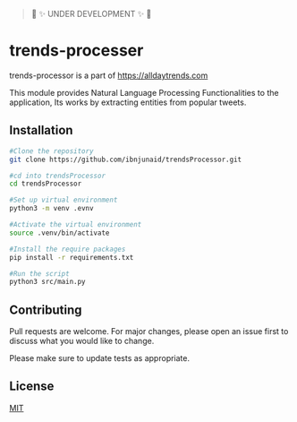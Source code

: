 > :construction: :sparkles: UNDER DEVELOPMENT :sparkles: :construction:
# trends-processer

trends-processor is a part of https://alldaytrends.com

This module provides Natural Language Processing Functionalities to the application,
Its works by extracting entities from popular tweets.

## Installation

```bash
#Clone the repository
git clone https://github.com/ibnjunaid/trendsProcessor.git

#cd into trendsProcessor
cd trendsProcessor

#Set up virtual environment
python3 -m venv .evnv

#Activate the virtual environment
source .venv/bin/activate

#Install the require packages
pip install -r requirements.txt

#Run the script
python3 src/main.py

```

## Contributing
Pull requests are welcome. For major changes, please open an issue first to discuss what you would like to change.

Please make sure to update tests as appropriate.

## License
[MIT](https://choosealicense.com/licenses/mit/)